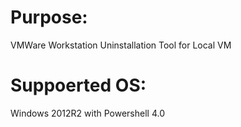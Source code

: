 # Purpose: 
VMWare Workstation Uninstallation Tool for Local VM

# Suppoerted OS: 
Windows 2012R2 with Powershell 4.0

